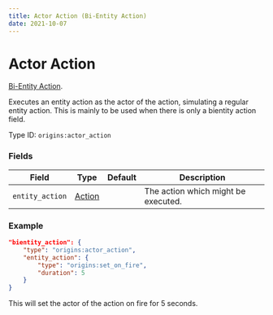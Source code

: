 ```yaml
---
title: Actor Action (Bi-Entity Action)
date: 2021-10-07
---
```

# Actor Action

[Bi-Entity Action](../bientity_actions.md).

Executes an entity action as the actor of the action, simulating a regular entity action. This is mainly to be used when there is only a bientity action field.

Type ID: `origins:actor_action`

### Fields

Field  | Type | Default | Description
-------|------|---------|-------------
`entity_action` | [Action](../entity_actions.md) | | The action which might be executed.

### Example

```json
"bientity_action": {
    "type": "origins:actor_action",
    "entity_action": {
        "type": "origins:set_on_fire",
        "duration": 5
    }
}
```

This will set the actor of the action on fire for 5 seconds.
